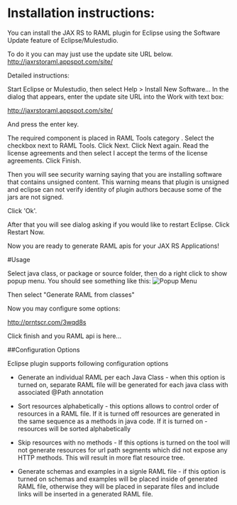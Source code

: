 # Installation instructions:

You can install the JAX RS to RAML plugin for Eclipse using the Software Update feature of Eclipse/Mulestudio.

To do it you can may just use the update site URL below. 
http://jaxrstoraml.appspot.com/site/

Detailed instructions:

Start Eclipse or Mulestudio, then select Help > Install New Software... 
In the dialog that appears, enter the update site URL into the Work with text box:

http://jaxrstoraml.appspot.com/site/

And press the enter key.

The required component is placed in RAML Tools category . Select the checkbox next to RAML Tools. Click Next.
Click Next again. Read the license agreements and then select I accept the terms of the license agreements. Click Finish.

Then you will see security warning saying that you are installing software that contains unsigned content. 
This warning means that plugin is unsigned and eclipse can not verify identity of plugin authors because some
of the jars are not signed.


Click 'Ok'.

After that you will see dialog asking if you would like to restart Eclipse. Click Restart Now.

Now you are ready to generate RAML apis for your JAX RS Applications! 

#Usage

Select java class, or package or source folder, then do a right click to show popup menu. You should see something like this: ![Popup Menu](http://prntscr.com/3wpqzo)

Then select "Generate RAML from classes"

Now you may configure some options:

http://prntscr.com/3wqd8s

Click finish and you RAML api is here...

##Configuration Options

Eclipse plugin supports following configuration options

 * Generate an individual RAML per each Java Class - when this option is turned on, separate RAML file will be generated for each java class
   with associated @Path annotation
   
 * Sort resources alphabetically - this options allows to control order of resources in a RAML file. If it is turned off resources are generated
   in the same sequence as a methods in java code. If it is turned on - resources will be sorted alphabetically
   
 * Skip resources with no methods - If this options is turned on the tool will not generate resources for url path segments which did not expose any HTTP methods. 
   This will result in more flat resource tree. 
 
 * Generate schemas and examples in a signle RAML file - if this option is turned on schemas and examples will be placed inside of generated RAML file, 
 otherwise they will be placed in separate files and include links will be inserted in a generated RAML file.







